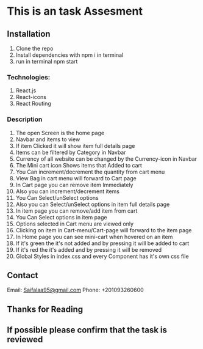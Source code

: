 # This is an task Assesment

## Installation

1. Clone the repo
2. Install dependencies with npm i in terminal
3. run in terminal npm start

### Technologies:

1. React.js
2. React-icons
3. React Routing

### Description

1. The open Screen is the home page
2. Navbar and items to view
3. If item Clicked it will show item full details page
4. Items can be filtered by Category in Navbar
5. Currency of all website can be changed by the Currency-icon in Navbar
6. The Mini cart icon Shows items that Added to cart
7. You Can increment/decrement the quantity from cart menu
8. View Bag in cart menu will forward to Cart page
9. In Cart page you can remove item Immediately
10. Also you can increment/decrement items
11. You Can Select/unSelect options
12. Also you can Select/unSelect options in item full details page
13. In item page you can remove/add item from cart
14. You Can Select options in item page
15. Options selected in Cart menu are viewed only
16. Clicking on item in Cart-menu/Cart-page will forward to the item page
17. In Home page you can see mini-cart when hovered on an item
18. If it's green the it's not added and by pressing it will be added to cart
19. If it's red the it's added and by pressing it will be removed
20. Global Styles in index.css and every Component has it's own css file

## Contact

Email: Saifalaa95@gmail.com
Phone: +201093260600

## Thanks for Reading

## If possible please confirm that the task is reviewed
